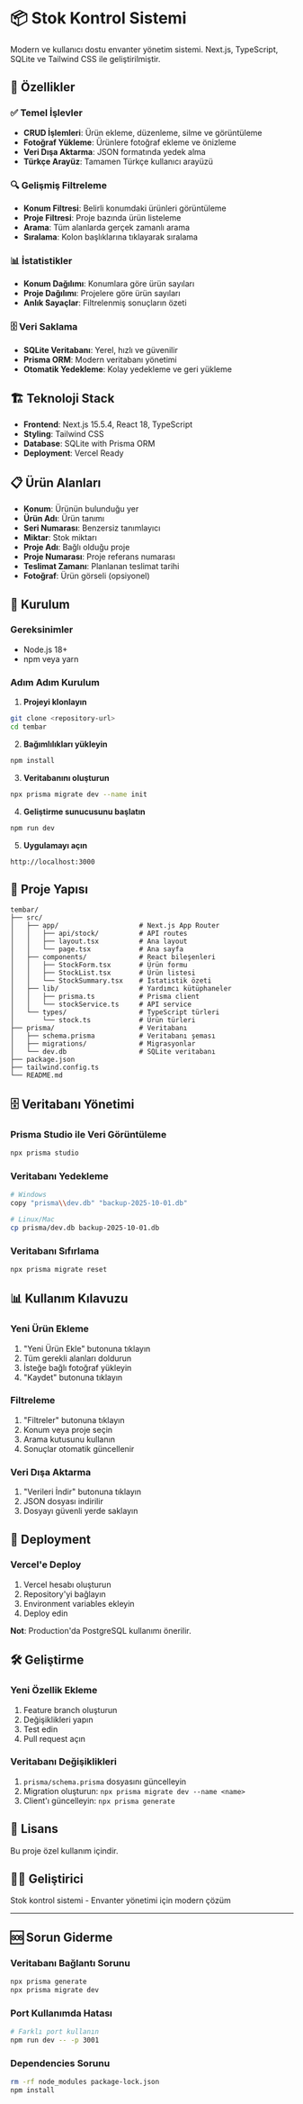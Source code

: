 # 📦 Stok Kontrol Sistemi

Modern ve kullanıcı dostu envanter yönetim sistemi. Next.js, TypeScript, SQLite ve Tailwind CSS ile geliştirilmiştir.

## 🚀 Özellikler

### ✅ Temel İşlevler
- **CRUD İşlemleri**: Ürün ekleme, düzenleme, silme ve görüntüleme
- **Fotoğraf Yükleme**: Ürünlere fotoğraf ekleme ve önizleme
- **Veri Dışa Aktarma**: JSON formatında yedek alma
- **Türkçe Arayüz**: Tamamen Türkçe kullanıcı arayüzü

### 🔍 Gelişmiş Filtreleme
- **Konum Filtresi**: Belirli konumdaki ürünleri görüntüleme
- **Proje Filtresi**: Proje bazında ürün listeleme
- **Arama**: Tüm alanlarda gerçek zamanlı arama
- **Sıralama**: Kolon başlıklarına tıklayarak sıralama

### 📊 İstatistikler
- **Konum Dağılımı**: Konumlara göre ürün sayıları
- **Proje Dağılımı**: Projelere göre ürün sayıları
- **Anlık Sayaçlar**: Filtrelenmiş sonuçların özeti

### 🗄️ Veri Saklama
- **SQLite Veritabanı**: Yerel, hızlı ve güvenilir
- **Prisma ORM**: Modern veritabanı yönetimi
- **Otomatik Yedekleme**: Kolay yedekleme ve geri yükleme

## 🏗️ Teknoloji Stack

- **Frontend**: Next.js 15.5.4, React 18, TypeScript
- **Styling**: Tailwind CSS
- **Database**: SQLite with Prisma ORM
- **Deployment**: Vercel Ready

## 📋 Ürün Alanları

- **Konum**: Ürünün bulunduğu yer
- **Ürün Adı**: Ürün tanımı
- **Seri Numarası**: Benzersiz tanımlayıcı
- **Miktar**: Stok miktarı
- **Proje Adı**: Bağlı olduğu proje
- **Proje Numarası**: Proje referans numarası
- **Teslimat Zamanı**: Planlanan teslimat tarihi
- **Fotoğraf**: Ürün görseli (opsiyonel)

## 🚀 Kurulum

### Gereksinimler
- Node.js 18+ 
- npm veya yarn

### Adım Adım Kurulum

1. **Projeyi klonlayın**
```bash
git clone <repository-url>
cd tembar
```

2. **Bağımlılıkları yükleyin**
```bash
npm install
```

3. **Veritabanını oluşturun**
```bash
npx prisma migrate dev --name init
```

4. **Geliştirme sunucusunu başlatın**
```bash
npm run dev
```

5. **Uygulamayı açın**
```
http://localhost:3000
```

## 📂 Proje Yapısı

```
tembar/
├── src/
│   ├── app/                    # Next.js App Router
│   │   ├── api/stock/          # API routes
│   │   ├── layout.tsx          # Ana layout
│   │   └── page.tsx            # Ana sayfa
│   ├── components/             # React bileşenleri
│   │   ├── StockForm.tsx       # Ürün formu
│   │   ├── StockList.tsx       # Ürün listesi
│   │   └── StockSummary.tsx    # İstatistik özeti
│   ├── lib/                    # Yardımcı kütüphaneler
│   │   ├── prisma.ts           # Prisma client
│   │   └── stockService.ts     # API service
│   └── types/                  # TypeScript türleri
│       └── stock.ts            # Ürün türleri
├── prisma/                     # Veritabanı
│   ├── schema.prisma           # Veritabanı şeması
│   ├── migrations/             # Migrasyonlar
│   └── dev.db                  # SQLite veritabanı
├── package.json
├── tailwind.config.ts
└── README.md
```

## 🗄️ Veritabanı Yönetimi

### Prisma Studio ile Veri Görüntüleme
```bash
npx prisma studio
```

### Veritabanı Yedekleme
```bash
# Windows
copy "prisma\\dev.db" "backup-2025-10-01.db"

# Linux/Mac
cp prisma/dev.db backup-2025-10-01.db
```

### Veritabanı Sıfırlama
```bash
npx prisma migrate reset
```

## 📊 Kullanım Kılavuzu

### Yeni Ürün Ekleme
1. "Yeni Ürün Ekle" butonuna tıklayın
2. Tüm gerekli alanları doldurun
3. İsteğe bağlı fotoğraf yükleyin
4. "Kaydet" butonuna tıklayın

### Filtreleme
1. "Filtreler" butonuna tıklayın
2. Konum veya proje seçin
3. Arama kutusunu kullanın
4. Sonuçlar otomatik güncellenir

### Veri Dışa Aktarma
1. "Verileri İndir" butonuna tıklayın
2. JSON dosyası indirilir
3. Dosyayı güvenli yerde saklayın

## 🚀 Deployment

### Vercel'e Deploy
1. Vercel hesabı oluşturun
2. Repository'yi bağlayın
3. Environment variables ekleyin
4. Deploy edin

**Not**: Production'da PostgreSQL kullanımı önerilir.

## 🛠️ Geliştirme

### Yeni Özellik Ekleme
1. Feature branch oluşturun
2. Değişiklikleri yapın
3. Test edin
4. Pull request açın

### Veritabanı Değişiklikleri
1. `prisma/schema.prisma` dosyasını güncelleyin
2. Migration oluşturun: `npx prisma migrate dev --name <name>`
3. Client'ı güncelleyin: `npx prisma generate`

## 📝 Lisans

Bu proje özel kullanım içindir.

## 👨‍💻 Geliştirici

Stok kontrol sistemi - Envanter yönetimi için modern çözüm

---

## 🆘 Sorun Giderme

### Veritabanı Bağlantı Sorunu
```bash
npx prisma generate
npx prisma migrate dev
```

### Port Kullanımda Hatası
```bash
# Farklı port kullanın
npm run dev -- -p 3001
```

### Dependencies Sorunu
```bash
rm -rf node_modules package-lock.json
npm install
```
